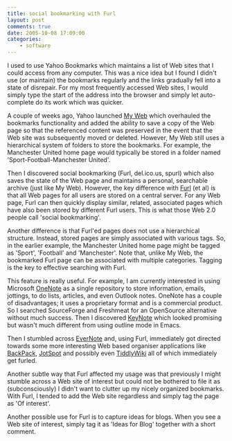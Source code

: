 ```yaml
---
title: social bookmarking with Furl
layout: post
comments: true
date: 2005-10-08 17:09:00
categories:
    - software
---
```

I used to use Yahoo Bookmarks which maintains a list of Web sites that
I could access from any computer. This was a nice idea but I found I
didn't use (or maintain) the bookmarks regularly and the links
gradually fell into a state of disrepair. For my most frequently
accessed Web sites, I would simply type the start of the address into
the browser and simply let auto-complete do its work which was
quicker.

A couple of weeks ago, Yahoo launched
[My Web](http://uk.search.yahoo.com/myresults/benefits) which
overhauled the bookmarks functionality and added the ability to save a
copy of the Web page so that the referenced content was preserved in
the event that the Web site was subsequently moved or
deleted. However, My Web still uses a hierarchical system of folders
to store the bookmarks. For example, the Manchester United home page
would typically be stored in a folder named 'Sport-Football-Manchester
United'.

Then I discovered social bookmarking (Furl, del.ico.us, spurl) which
also saves the state of the Web page and maintains a personal,
searchable archive (just like My Web). However, the key difference
with [Furl](http://www.furl.net/) (et al) is that all Web pages for all
users are stored on a central server. For any Web page, Furl can then
quickly display similar, related, associated pages which have also
been stored by different Furl users. This is what those Web 2.0 people
call 'social bookmarking'.

Another difference is that Furl'ed pages does not use a hierarchical
structure. Instead, stored pages are simply associated with various
tags. So, in the earlier example, the Manchester United home page
might be tagged as 'Sport', 'Football' and 'Manchester'. Note that,
unlike My Web, the bookmarked Furl page can be associated with
multiple categories. Tagging is the key to effective searching with
Furl.

This feature is really useful. For example, I am currently interested
in using Microsoft
[OneNote](http://www.microsoft.com/uk/office/onenote/prodinfo/default.mspx)
as a single repository to store information, emails, jottings, to do
lists, articles, and even Outlook notes. OneNote has a couple of
disadvantages; it uses a proprietary format and is a commercial
product.  So I searched SourceForge and Freshmeat for an OpenSource
alternative without much success. Then I discovered
[KeyNote](http://www.tranglos.com/free/keynote.html) which looked
promising but wasn't much different from using outline mode in Emacs.

Then I stumbled across [EverNote](http://www.evernote.com/en/) and,
using Furl, immediately got directed towards some more interesting Web
based organiser applications like
[BackPack](http://www.backpackit.com/),
[JotSpot](http://query.jot.com/) and possibly even
[TiddlyWiki](http://tiddlywiki.com/) all of which immediately get
furled.

Another subtle way that Furl affected my usage was that previously I
might stumble across a Web site of interest but could not be bothered
to file it as (subconsciously) I didn't want to clutter up my nicely
organized bookmarks. With Furl, I tended to add the Web site
regardless and simply tag the page as 'Of interest'.

Another possible use for Furl is to capture ideas for blogs. When you
see a Web site of interest, simply tag it as 'Ideas for Blog' together
with a short comment.
